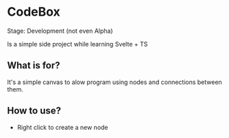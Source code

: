 # CodeBox

Stage: Development (not even Alpha)

Is a simple side project while learning Svelte + TS

## What is for?

It's a simple canvas to alow program using nodes and connections between them.

## How to use?

- Right click to create a new node
